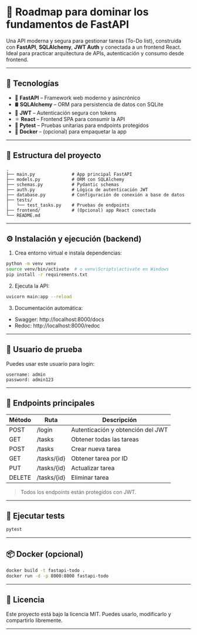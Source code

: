 # 🧠 Roadmap para dominar los fundamentos de FastAPI

Una API moderna y segura para gestionar tareas (To-Do list), construida con **FastAPI**, **SQLAlchemy**, **JWT Auth** y conectada a un frontend React. Ideal para practicar arquitectura de APIs, autenticación y consumo desde frontend.

---

## 🚀 Tecnologías

- 🐍 **FastAPI** – Framework web moderno y asincrónico
- 🛢️ **SQLAlchemy** – ORM para persistencia de datos con SQLite
- 🔐 **JWT** – Autenticación segura con tokens
- ⚛️ **React** – Frontend SPA para consumir la API
- 🧪 **Pytest** – Pruebas unitarias para endpoints protegidos
- 🐳 **Docker** – (opcional) para empaquetar la app

---

## 📁 Estructura del proyecto

```
.
├── main.py              # App principal FastAPI
├── models.py            # ORM con SQLAlchemy
├── schemas.py           # Pydantic schemas
├── auth.py              # Lógica de autenticación JWT
├── database.py          # Configuración de conexión a base de datos
├── tests/
│   └── test_tasks.py    # Pruebas de endpoints
├── frontend/            # (Opcional) app React conectada
└── README.md
```

---

## ⚙️ Instalación y ejecución (backend)

1. Crea entorno virtual e instala dependencias:
```bash
python -m venv venv
source venv/bin/activate  # o venv\Scripts\activate en Windows
pip install -r requirements.txt
```

2. Ejecuta la API:
```bash
uvicorn main:app --reload
```

3. Documentación automática:
- Swagger: http://localhost:8000/docs
- Redoc: http://localhost:8000/redoc

---

## 🔐 Usuario de prueba

Puedes usar este usuario para login:

```
username: admin
password: admin123
```

---

## 🔧 Endpoints principales

| Método | Ruta         | Descripción                      |
|--------|--------------|----------------------------------|
| POST   | /login       | Autenticación y obtención del JWT|
| GET    | /tasks       | Obtener todas las tareas         |
| POST   | /tasks       | Crear nueva tarea                |
| GET    | /tasks/{id}  | Obtener tarea por ID             |
| PUT    | /tasks/{id}  | Actualizar tarea                 |
| DELETE | /tasks/{id}  | Eliminar tarea                   |

> Todos los endpoints están protegidos con JWT.

---

## 🧪 Ejecutar tests

```bash
pytest
```

---

## 📦 Docker (opcional)

```bash
docker build -t fastapi-todo .
docker run -d -p 8000:8000 fastapi-todo
```

---

## 📜 Licencia

Este proyecto está bajo la licencia MIT. Puedes usarlo, modificarlo y compartirlo libremente.

---